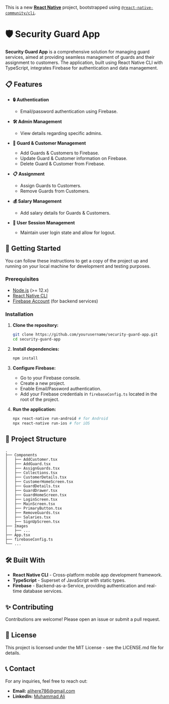 This is a new [**React Native**](https://reactnative.dev) project, bootstrapped using [`@react-native-community/cli`](https://github.com/react-native-community/cli).

# 🛡️ Security Guard App

**Security Guard App** is a comprehensive solution for managing guard services, aimed at providing seamless management of guards and their assignment to customers. The application, built using React Native CLI with TypeScript, integrates Firebase for authentication and data management. 

## 📋 Features

- **🔒 Authentication**
  - Email/password authentication using Firebase.
  
- **🛠️ Admin Management**
  - View details regarding specific admins.
  
- **👮 Guard & Customer Management**
  - Add Guards & Customers to Firebase.
  - Update Guard & Customer information on Firebase.
  - Delete Guard & Customer from Firebase.
  
- **📋 Assignment**
  - Assign Guards to Customers.
  - Remove Guards from Customers.
  
- **💰 Salary Management**
  - Add salary details for Guards & Customers.
  
- **🔐 User Session Management**
  - Maintain user login state and allow for logout.

## 🚀 Getting Started

You can follow these instructions to get a copy of the project up and running on your local machine for development and testing purposes.

### Prerequisites

- [Node.js](https://nodejs.org/en/) (>= 12.x)
- [React Native CLI](https://reactnative.dev/docs/environment-setup)
- [Firebase Account](https://firebase.google.com/) (for backend services)

### Installation

1. **Clone the repository:**
   ```bash
   git clone https://github.com/yourusername/security-guard-app.git
   cd security-guard-app

2. **Install dependencies:**
   ```bash
   npm install

3. **Configure Firebase:**
   - Go to your Firebase console.
   - Create a new project.
   - Enable Email/Password authentication.
   - Add your Firebase credentials in `firebaseConfig.ts` located in the root of the project.

4. **Run the application:**
   ```bash
   npx react-native run-android # for Android
   npx react-native run-ios # for iOS


## 📂 Project Structure

   ```plaintext
   .
   ├── Components
   │   ├── AddCustomer.tsx
   │   ├── AddGuard.tsx
   │   ├── AssignGuards.tsx
   │   ├── Collections.tsx
   │   ├── CustomerDetails.tsx
   │   ├── CustomerHomeScreen.tsx
   │   ├── GuardDetails.tsx
   │   ├── GuardDrawer.tsx
   │   ├── GuardHomeScreen.tsx
   │   ├── LoginScreen.tsx
   │   ├── MainScreen.tsx
   │   ├── PrimaryButton.tsx
   │   ├── RemoveGuards.tsx
   │   ├── Salaries.tsx
   │   ├── SignUpScreen.tsx
   ├── Images
   │   ├── ...
   ├── App.tsx
   ├── firebaseConfig.ts
   └── ...
```

## 🛠️ Built With

- **React Native CLI** - Cross-platform mobile app development framework.
- **TypeScript** - Superset of JavaScript with static types.
- **Firebase** - Backend-as-a-Service, providing authentication and real-time database services.

## ✨ Contributing

Contributions are welcome! Please open an issue or submit a pull request.

## 📜 License

This project is licensed under the MIT License - see the LICENSE.md file for details.

## 📞 Contact

For any inquiries, feel free to reach out:

- **Email:** alihere786@gmail.com
- **LinkedIn:** [Muhammad Ali](https://www.linkedin.com/in/m-ali-khattak/)

